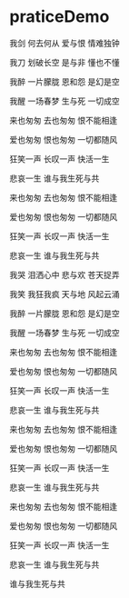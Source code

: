 # praticeDemo

 

我剑 何去何从 爱与恨 情难独钟

我刀 划破长空 是与非 懂也不懂

我醉 一片朦胧 恩和怨 是幻是空

我醒 一场春梦 生与死 一切成空

 

来也匆匆 去也匆匆 恨不能相逢

爱也匆匆 恨也匆匆 一切都随风

狂笑一声 长叹一声 快活一生

悲哀一生 谁与我生死与共

来也匆匆 去也匆匆 恨不能相逢

爱也匆匆 恨也匆匆 一切都随风

狂笑一声 长叹一声 快活一生

悲哀一生 谁与我生死与共

 

我哭 泪洒心中 悲与欢 苍天捉弄

我笑 我狂我疯 天与地 风起云涌

我醉 一片朦胧 恩和怨 是幻是空

我醒 一场春梦 生与死 一切成空

 

来也匆匆 去也匆匆 恨不能相逢

爱也匆匆 恨也匆匆 一切都随风

狂笑一声 长叹一声 快活一生

悲哀一生 谁与我生死与共

来也匆匆 去也匆匆 恨不能相逢

爱也匆匆 恨也匆匆 一切都随风

狂笑一声 长叹一声 快活一生

悲哀一生 谁与我生死与共

来也匆匆 去也匆匆 恨不能相逢

爱也匆匆 恨也匆匆 一切都随风

狂笑一声 长叹一声 快活一生

悲哀一生 谁与我生死与共

谁与我生死与共